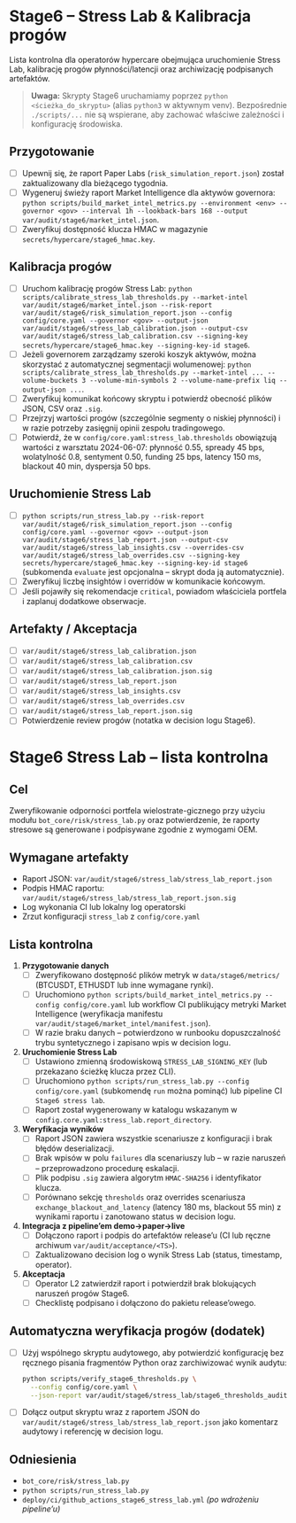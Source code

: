 # Stage6 – Stress Lab & Kalibracja progów

Lista kontrolna dla operatorów hypercare obejmująca uruchomienie Stress Lab,
kalibrację progów płynności/latencji oraz archiwizację podpisanych artefaktów.

> **Uwaga:** Skrypty Stage6 uruchamiamy poprzez `python <ścieżka_do_skryptu>` (alias `python3` w aktywnym venv). Bezpośrednie `./scripts/...` nie są wspierane, aby zachować właściwe zależności i konfigurację środowiska.

## Przygotowanie
- [ ] Upewnij się, że raport Paper Labs (`risk_simulation_report.json`) został
      zaktualizowany dla bieżącego tygodnia.
- [ ] Wygeneruj świeży raport Market Intelligence dla aktywów governora:
      `python scripts/build_market_intel_metrics.py --environment <env> --governor <gov> --interval 1h --lookback-bars 168 --output var/audit/stage6/market_intel.json`.
- [ ] Zweryfikuj dostępność klucza HMAC w magazynie `secrets/hypercare/stage6_hmac.key`.

## Kalibracja progów
- [ ] Uruchom kalibrację progów Stress Lab:
      `python scripts/calibrate_stress_lab_thresholds.py --market-intel var/audit/stage6/market_intel.json --risk-report var/audit/stage6/risk_simulation_report.json --config config/core.yaml --governor <gov> --output-json var/audit/stage6/stress_lab_calibration.json --output-csv var/audit/stage6/stress_lab_calibration.csv --signing-key secrets/hypercare/stage6_hmac.key --signing-key-id stage6`.
- [ ] Jeżeli governorem zarządzamy szeroki koszyk aktywów, można skorzystać z
      automatycznej segmentacji wolumenowej:
      `python scripts/calibrate_stress_lab_thresholds.py --market-intel ... --volume-buckets 3 --volume-min-symbols 2 --volume-name-prefix liq --output-json ...`.
- [ ] Zweryfikuj komunikat końcowy skryptu i potwierdź obecność plików JSON, CSV
      oraz `.sig`.
- [ ] Przejrzyj wartości progów (szczególnie segmenty o niskiej płynności) i
      w razie potrzeby zasięgnij opinii zespołu tradingowego.
- [ ] Potwierdź, że w `config/core.yaml:stress_lab.thresholds` obowiązują wartości
      z warsztatu 2024-06-07: płynność 0.55, spready 45 bps, wolatylność 0.8,
      sentyment 0.50, funding 25 bps, latency 150 ms, blackout 40 min,
      dyspersja 50 bps.

## Uruchomienie Stress Lab
- [ ] `python scripts/run_stress_lab.py --risk-report var/audit/stage6/risk_simulation_report.json --config config/core.yaml --governor <gov> --output-json var/audit/stage6/stress_lab_report.json --output-csv var/audit/stage6/stress_lab_insights.csv --overrides-csv var/audit/stage6/stress_lab_overrides.csv --signing-key secrets/hypercare/stage6_hmac.key --signing-key-id stage6` (subkomenda `evaluate` jest opcjonalna – skrypt doda ją automatycznie).
- [ ] Zweryfikuj liczbę insightów i overridów w komunikacie końcowym.
- [ ] Jeśli pojawiły się rekomendacje `critical`, powiadom właściciela portfela i
      zaplanuj dodatkowe obserwacje.

## Artefakty / Akceptacja
- [ ] `var/audit/stage6/stress_lab_calibration.json`
- [ ] `var/audit/stage6/stress_lab_calibration.csv`
- [ ] `var/audit/stage6/stress_lab_calibration.json.sig`
- [ ] `var/audit/stage6/stress_lab_report.json`
- [ ] `var/audit/stage6/stress_lab_insights.csv`
- [ ] `var/audit/stage6/stress_lab_overrides.csv`
- [ ] `var/audit/stage6/stress_lab_report.json.sig`
- [ ] Potwierdzenie review progów (notatka w decision logu Stage6).
# Stage6 Stress Lab – lista kontrolna

## Cel
Zweryfikowanie odporności portfela wielostrate-gicznego przy użyciu modułu `bot_core/risk/stress_lab.py` oraz potwierdzenie, że raporty stresowe są generowane i podpisywane zgodnie z wymogami OEM.

## Wymagane artefakty
- Raport JSON: `var/audit/stage6/stress_lab/stress_lab_report.json`
- Podpis HMAC raportu: `var/audit/stage6/stress_lab/stress_lab_report.json.sig`
- Log wykonania CI lub lokalny log operatorski
- Zrzut konfiguracji `stress_lab` z `config/core.yaml`

## Lista kontrolna
1. **Przygotowanie danych**
   - [ ] Zweryfikowano dostępność plików metryk w `data/stage6/metrics/` (BTCUSDT, ETHUSDT lub inne wymagane rynki).
   - [ ] Uruchomiono `python scripts/build_market_intel_metrics.py --config config/core.yaml` lub workflow CI publikujący metryki
         Market Intelligence (weryfikacja manifestu `var/audit/stage6/market_intel/manifest.json`).
   - [ ] W razie braku danych – potwierdzono w runbooku dopuszczalność trybu syntetycznego i zapisano wpis w decision logu.
2. **Uruchomienie Stress Lab**
   - [ ] Ustawiono zmienną środowiskową `STRESS_LAB_SIGNING_KEY` (lub przekazano ścieżkę klucza przez CLI).
   - [ ] Uruchomiono `python scripts/run_stress_lab.py --config config/core.yaml` (subkomendę `run` można pominąć) lub pipeline CI `Stage6 stress lab`.
   - [ ] Raport został wygenerowany w katalogu wskazanym w `config.core.yaml:stress_lab.report_directory`.
3. **Weryfikacja wyników**
   - [ ] Raport JSON zawiera wszystkie scenariusze z konfiguracji i brak błędów deserializacji.
   - [ ] Brak wpisów w polu `failures` dla scenariuszy lub – w razie naruszeń – przeprowadzono procedurę eskalacji.
   - [ ] Plik podpisu `.sig` zawiera algorytm `HMAC-SHA256` i identyfikator klucza.
   - [ ] Porównano sekcję `thresholds` oraz overrides scenariusza `exchange_blackout_and_latency`
         (latency 180 ms, blackout 55 min) z wynikami raportu i zanotowano status w decision logu.
4. **Integracja z pipeline’em demo→paper→live**
   - [ ] Dołączono raport i podpis do artefaktów release’u (CI lub ręczne archiwum `var/audit/acceptance/<TS>`).
   - [ ] Zaktualizowano decision log o wynik Stress Lab (status, timestamp, operator).
5. **Akceptacja**
   - [ ] Operator L2 zatwierdził raport i potwierdził brak blokujących naruszeń progów Stage6.
   - [ ] Checklistę podpisano i dołączono do pakietu release’owego.

## Automatyczna weryfikacja progów (dodatek)
- [ ] Użyj wspólnego skryptu audytowego, aby potwierdzić konfigurację bez
      ręcznego pisania fragmentów Python oraz zarchiwizować wynik audytu:
  ```bash
  python scripts/verify_stage6_thresholds.py \
    --config config/core.yaml \
    --json-report var/audit/stage6/stress_lab/stage6_thresholds_audit.json
  ```
- [ ] Dołącz output skryptu wraz z raportem JSON do
      `var/audit/stage6/stress_lab/stress_lab_report.json`
      jako komentarz audytowy i referencję w decision logu.

## Odniesienia
- `bot_core/risk/stress_lab.py`
- `python scripts/run_stress_lab.py`
- `deploy/ci/github_actions_stage6_stress_lab.yml` *(po wdrożeniu pipeline’u)*

